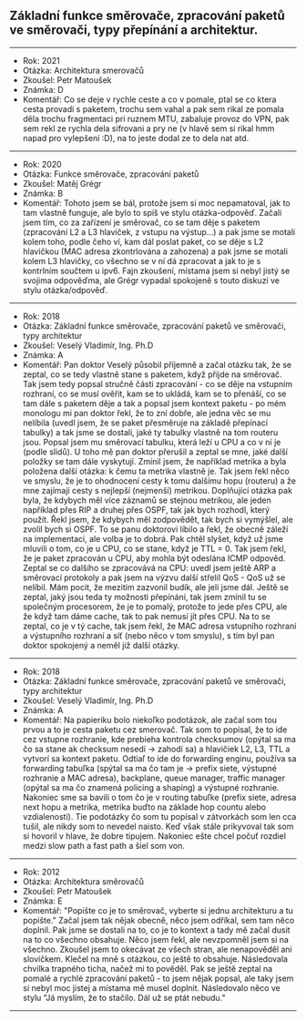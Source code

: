 ## Základní funkce směrovače, zpracování paketů ve směrovači, typy přepínání a architektur.

----------------------------------------

- Rok: 2021
- Otázka: Architektura smerovačů
- Zkoušel: Petr Matoušek
- Známka: D
- Komentář: Co se deje v rychle ceste a co v pomale, ptal se co ktera cesta provadi s paketem, trochu sem vahal a pak sem rikal ze pomala děla trochu fragmentaci pri ruznem MTU, zabaluje provoz do VPN, pak sem rekl ze rychla dela sifrovani a pry ne (v hlavě sem si rikal hmm napad pro vylepšení :D), na to jeste dodal ze to dela nat atd.

----------------------------------------

- Rok: 2020
- Otázka: Funkce směrovače, zpracování paketů
- Zkoušel: Matěj Grégr
- Známka: B
- Komentář: Tohoto jsem se bál, protože jsem si moc nepamatoval, jak to tam vlastně funguje, ale bylo to spíš ve stylu otázka-odpověď. Začali jsem tím, co za zařízení je směrovač, co se tam děje s paketem (zpracování L2 a L3 hlaviček, z vstupu na výstup...) a pak jsme se motali kolem toho, podle čeho ví, kam dál poslat paket, co se děje s L2 hlavičkou (MAC adresa zkontrlována a zahozena) a pak jsme se motali kolem L3 hlavičky, co všechno se v ní dá zpracovat a jak to je s kontrlním součtem u ipv6. Fajn zkoušení, místama jsem si nebyl jistý se svojima odpověďma, ale Grégr vypadal spokojeně s touto diskuzí ve stylu otázka/odpověď.

----------------------------------------

- Rok: 2018
- Otázka: Základní funkce směrovače, zpracování paketů ve směrovači, typy architektur
- Zkoušel: Veselý Vladimír, Ing. Ph.D
- Známka: A
- Komentář: Pan doktor Veselý působil příjemně a začal otázku tak, že se zeptal, co se tedy vlastně stane s paketem, když přijde na směrovač. Tak jsem tedy popsal stručně části zpracování - co se děje na vstupním rozhraní, co se musí ověřit, kam se to ukládá, kam se to přenáší, co se tam dále s paketem děje a tak a popsal jsem kontext paketu - po mém monologu mi pan doktor řekl, že to zní dobře, ale jedna věc se mu nelíbila (uvedl jsem, že se paket přesměruje na základě přepínací tabulky) a tak jsme se dostali, jaké ty tabulky vlastně na tom routeru jsou. Popsal jsem mu směrovací tabulku, která leží u CPU a co v ní je (podle slidů). U toho mě pan doktor přerušil a zeptal se mne, jaké další položky se tam dále vyskytují. Zmínil jsem, že například metrika a byla položena další otázka: k čemu ta metrika vlastně je. Tak jsem řekl něco ve smyslu, že je to ohodnocení cesty k tomu dalšímu hopu (routeru) a že mne zajímají cesty s nejlepší (nejmenší) metrikou. Doplňující otázka pak byla, že kdybych měl více záznamů se stejnou metrikou, ale jeden například přes RIP a druhej přes OSPF, tak jak bych rozhodl, který použít. Řekl jsem, že kdybych měl zodpovědět, tak bych si vymýšlel, ale zvolil bych si OSPF. To se panu doktorovi líbilo a řekl, že obecně záleží na implementaci, ale volba je to dobrá. Pak chtěl slyšet, když už jsme mluvili o tom, co je u CPU, co se stane, když je TTL = 0. Tak jsem řekl, že je paket zpracován u CPU, aby mohla být odeslána ICMP odpověd. Zeptal se co dalšího se zpracovává na CPU: uvedl jsem ještě ARP a směrovací protokoly a pak jsem na výzvu další střelil QoS - QoS už se nelíbil. Mám pocit, že mezitím zazvonil budík, ale jeli jsme dál. Ještě se zeptal, jaký jsou teda ty možnosti přepínání, tak jsem zmínil tu se společným procesorem, že je to pomalý, protože to jede přes CPU, ale že když tam dáme cache, tak to pak nemusí jít přes CPU. Na to se zeptal, co je v tý cache, tak jsem řekl, že MAC adresa vstupního rozhraní a výstupního rozhraní a síť (nebo něco v tom smyslu), s tím byl pan doktor spokojený a neměl již další otázky.

----------------------------------------

- Rok: 2018
- Otázka: Základní funkce směrovače, zpracování paketů ve směrovači, typy architektur
- Zkoušel: Veselý Vladimír, Ing. Ph.D
- Známka: A
- Komentář: Na papieriku bolo niekoľko podotázok, ale začal som tou prvou a to je cesta paketu cez smerovač. Tak som to popísal, že to ide cez vstupne rozhranie, kde prebieha kontrola checksumov (opýtal sa ma čo sa stane ak checksum nesedí -> zahodí sa) a hlavičiek L2, L3, TTL a vytvorí sa kontext paketu. Odtiaľ to ide do forwarding enginu, používa sa forwarding tabuľka (spýtal sa ma čo tam je -> prefix siete, výstupné rozhranie a MAC adresa), backplane, queue manager, traffic manager (opýtal sa ma čo znamená policing a shaping) a výstupné rozhranie. Nakoniec sme sa bavili o tom čo je v routing tabuľke (prefix siete, adresa next hopu a metrika, metrika buďto na základe hop countu alebo vzdialenosti). Tie podotázky čo som tu popísal v zátvorkách som len cca tušil, ale nikdy som to nevedel naisto. Keď však stále prikyvoval tak som si hovoril v hlave, že dobre tipujem. Nakoniec ešte chcel počuť rozdiel medzi slow path a fast path a šiel som von.

----------------------------------------

- Rok: 2012
- Otázka: Architektura směrovačů
- Zkoušel: Petr Matoušek
- Známka: E
- Komentář: "Popište co je to směrovač, vyberte si jednu architekturu a tu popište." Začal jsem tak nějak obecně, něco jsem odříkal, sem tam něco doplnil. Pak jsme se dostali na to, co je to kontext a tady mě začal dusit na to co všechno obsahuje. Něco jsem řekl, ale nevzpomněl jsem si na všechno. Zkoušel jsem to okecávat ze všech stran, ale nenapověděl ani slovíčkem. Klečel na mně s otázkou, co ještě to obsahuje. Následovala chvilka trapného ticha, načež mi to pověděl. Pak se ještě zeptal na pomalé a rychlé zpracování paketů - to jsem nějak popsal, ale taky jsem si nebyl moc jistej a místama mě musel doplnit. Následovalo něco ve stylu "Já myslím, že to stačilo. Dál už se ptát nebudu."

----------------------------------------
